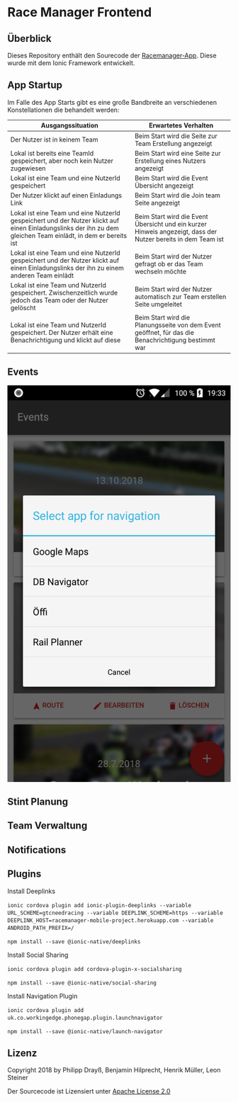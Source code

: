 # Race Manager Frontend

## Überblick
Dieses Repository enthält den Sourecode der [Racemanager-App](https://github.com/benni1371/mobileProjectDHBW). Diese wurde mit dem Ionic Framework entwickelt.

## App Startup
Im Falle des App Starts gibt es eine große Bandbreite an verschiedenen Konstellationen die behandelt werden:

| Ausgangssituation                                                                                                                                             | Erwartetes Verhalten                                                                                          |
|---------------------------------------------------------------------------------------------------------------------------------------------------------------|---------------------------------------------------------------------------------------------------------------|
| Der Nutzer ist in keinem Team                                                                                                                                 | Beim Start wird die Seite zur Team Erstellung angezeigt                                                       |
| Lokal ist bereits eine TeamId gespeichert, aber noch kein Nutzer zugewiesen                                                                                   | Beim Start wird eine Seite zur Erstellung eines Nutzers angezeigt                                             |
| Lokal ist eine Team und eine NutzerId gespeichert                                                                                                             | Beim Start wird die Event Übersicht angezeigt                                                                 |
| Der Nutzer klickt auf einen Einladungs Link                                                                                                                   | Beim Start wird die Join team Seite angezeigt                                                                 |
| Lokal ist eine Team und eine NutzerId gespeichert und der Nutzer klickt auf einen Einladungslinks der ihn zu dem gleichen Team einlädt, in dem er bereits ist | Beim Start wird die Event Übersicht und ein kurzer Hinweis angezeigt, dass der Nutzer bereits in dem Team ist |
| Lokal ist eine Team und eine NutzerId gespeichert und der Nutzer klickt auf einen Einladungslinks der ihn zu einem anderen Team einlädt                       | Beim Start wird der Nutzer gefragt ob er das Team wechseln möchte                                             |
| Lokal ist eine Team und NutzerId gespeichert. Zwischenzeitlich wurde jedoch das Team oder der Nutzer gelöscht                                                 | Beim Start wird der Nutzer automatisch zur Team erstellen Seite umgeleitet                                    |
| Lokal ist eine Team und NutzerId gespeichert. Der Nutzer erhält eine Benachrichtigung und klickt auf diese                                                    | Beim Start wird die Planungsseite von dem Event geöffnet, für das die Benachrichtigung bestimmt war           |

## Events

![GitHub Logo](/img/Event_Navi.jpg)

## Stint Planung

## Team Verwaltung

## Notifications

## Plugins
Install Deeplinks

```ionic cordova plugin add ionic-plugin-deeplinks --variable URL_SCHEME=gtcneedracing --variable DEEPLINK_SCHEME=https --variable DEEPLINK_HOST=racemanager-mobile-project.herokuapp.com --variable ANDROID_PATH_PREFIX=/```

```npm install --save @ionic-native/deeplinks```

Install Social Sharing

```ionic cordova plugin add cordova-plugin-x-socialsharing```

```npm install --save @ionic-native/social-sharing```

Install Navigation Plugin

```ionic cordova plugin add uk.co.workingedge.phonegap.plugin.launchnavigator```

```npm install --save @ionic-native/launch-navigator```

## Lizenz

Copyright 2018 by Philipp Drayß, Benjamin Hilprecht, Henrik Müller, Leon Steiner

Der Sourcecode ist Lizensiert unter [Apache License 2.0](./LICENSE)
